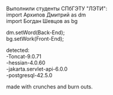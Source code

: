 Выполнили студенты СПбГЭТУ "ЛЭТИ":  
import Архипов Дмитрий as dm  
import Богдан Шевцов as bg  

dm.setWord(Back-End);  
bg.setWork(Front-End);  
  
detected:  
-Toncat-9.0.71  
-hessian-4.0.60  
-jakarta.servlet-api-6.0.0  
-postgresql-42.5.0  

made with crunches and burn outs.  
